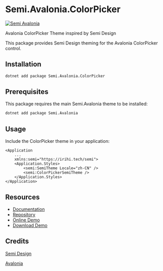 # Semi.Avalonia.ColorPicker

[![Semi Avalonia](https://img.shields.io/nuget/v/Semi.Avalonia.svg?color=red&style=flat-square)](https://www.nuget.org/packages/Semi.Avalonia/)

Avalonia ColorPicker Theme inspired by Semi Design

This package provides Semi Design theming for the Avalonia ColorPicker control.

## Installation

```bash
dotnet add package Semi.Avalonia.ColorPicker
```

## Prerequisites

This package requires the main Semi.Avalonia theme to be installed:

```bash
dotnet add package Semi.Avalonia
```

## Usage

Include the ColorPicker theme in your application:

```xaml
<Application
    ...
    xmlns:semi="https://irihi.tech/semi">
    <Application.Styles>
        <semi:SemiTheme Locale="zh-CN" />
        <semi:ColorPickerSemiTheme />
    </Application.Styles>
</Application>
```

## Resources

- [Documentation](https://docs.irihi.tech/semi/)
- [Repository](https://github.com/irihitech/Semi.Avalonia)
- [Online Demo](https://irihitech.github.io/Semi.Avalonia/)
- [Download Demo](https://github.com/irihitech/Semi.Avalonia/releases)

## Credits

[Semi Design](https://semi.design/)

[Avalonia](https://github.com/AvaloniaUI/Avalonia)
